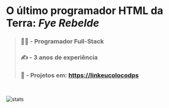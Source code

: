 # **O último programador HTML da Terra:** _Fye Rebelde_

> ### 🧑‍💻 - Programador **Full-Stack**
>
> ### ✍️ - **3 anos** de experiência
>
> ### 📂 - Projetos em: [https://linkeucolocodps](https://linkeucolocodps)

</br>

![stats](https://github-readme-stats.vercel.app/api?username=DevFee&show_icons=true&theme=colbat)
